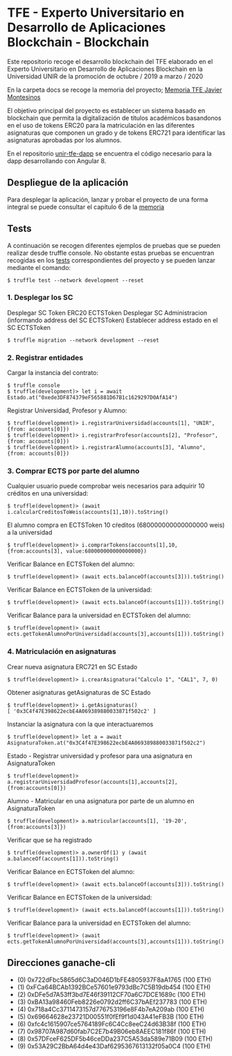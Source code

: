 # TFE - Experto Universitario en Desarrollo de Aplicaciones Blockchain - Blockchain

Este repositorio recoge el desarrollo blockchain del TFE elaborado en el Experto Universitario en Desarrollo de Aplicaciones Blockchain en la Universidad UNIR de la promoción de octubre / 2019 a marzo / 2020

En la carpeta docs se recoge la memoria del proyecto; [Memoria TFE Javier Montesinos](https://github.com/fjmontesinos/unir-tfe-open-zeppelin/tree/master/docs)

El objetivo principal del proyecto es establecer un sistema basado en blockchain que permita la digitalización de títulos académicos basandonos en el uso de tokens ERC20 para la matriculación en las diferentes asignaturas que componen un grado y de tokens ERC721 para identificar las asignaturas aprobadas por los alumnos.

En el repositorio [unir-tfe-dapp](https://github.com/fjmontesinos/unir-tfe-dapp) se encuentra el código necesario para la dapp desarrollando con Angular 8.

## Despliegue de la aplicación

Para desplegar la aplicación, lanzar y probar el proyecto de una forma integral se puede consultar el capítulo 6 de la [memoria](https://github.com/fjmontesinos/unir-tfe-open-zeppelin/tree/master/docs)


## Tests 

A continuación se recogen diferentes ejemplos de pruebas que se pueden realizar desde truffle console. No obstante estas pruebas se encuentran recogidas en los [tests](https://github.com/fjmontesinos/unir-tfe-open-zeppelin/tree/master/test) correspondientes del proyecto y se pueden lanzar mediante el comando:

```console
$ truffle test --network development --reset
```

### 1. Desplegar los SC
Desplegar SC Token ERC20 ECTSToken
Desplegar SC Administracion (informando address del SC ECTSToken)
Establecer address estado en el SC ECTSToken

```console
$ truffle migration --network development --reset
```

### 2. Registrar entidades
Cargar la instancia del contrato:

```console
$ truffle console
$ truffle(development)> let i = await Estado.at("0xede3DF874379eF565881D67B1c1629297D0AfA14")
```

Registrar Universidad, Profesor y Alumno: 

```console
$ truffle(development)> i.registrarUniversidad(accounts[1], "UNIR", {from: accounts[0]})
$ truffle(development)> i.registrarProfesor(accounts[2], "Profesor", {from: accounts[0]})
$ truffle(development)> i.registrarAlumno(accounts[3], "Alumno", {from: accounts[0]})
```

### 3. Comprar ECTS por parte del alumno

Cualquier usuario puede comprobar weis necesarios para adquirir 10 créditos en una universidad: 

```console
$ truffle(development)> (await i.calcularCreditosToWeis(accounts[1],10)).toString()
```

El alumno compra en ECTSToken 10 cŕeditos (680000000000000000 weis) a la universidad

```console
$ truffle(development)> i.comprarTokens(accounts[1],10, {from:accounts[3], value:680000000000000000})
```

Verificar Balance en ECTSToken del alumno: 

```console
$ truffle(development)> (await ects.balanceOf(accounts[3])).toString()
```

Verificar Balance en ECTSToken de la universidad: 

```console
$ truffle(development)> (await ects.balanceOf(accounts[1])).toString()
```

Verificar Balance para la universidad en ECTSToken del alumno: 
```console
$ truffle(development)> (await ects.getTokenAlumnoPorUniversidad(accounts[3],accounts[1])).toString()
```

### 4. Matriculación en asignaturas

Crear nueva asignatura ERC721 en SC Estado
```console
$ truffle(development)> i.crearAsignatura("Calculo 1", "CAL1", 7, 0)
```

Obtener asignaturas getAsignaturas de SC Estado
```console
$ truffle(development)> i.getAsignaturas() 
[ '0x3C4f47E398622ecbE4A069389880033871f502c2' ]
```

Instanciar la asignatura con la que interactuaremos

```console
$ truffle(development)> let a = await AsignaturaToken.at("0x3C4f47E398622ecbE4A069389880033871f502c2")
```

Estado - Registrar universidad y profesor para una asignatura en AsignaturaToken

```console
$ truffle(development)> a.registrarUniversidadProfesor(accounts[1],accounts[2], {from:accounts[0]})
```

Alumno - Matricular en una asignatura por parte de un alumno en AsignaturaToken

```console
$ truffle(development)> a.matricular(accounts[1], '19-20', {from:accounts[3]})
```

Verificar que se ha registrado
```console
$ truffle(development)> a.ownerOf(1) y (await a.balanceOf(accounts[1])).toString()
```

Verificar Balance en ECTSToken del alumno: 

```console
$ truffle(development)> (await ects.balanceOf(accounts[3])).toString()
```

Verificar Balance en ECTSToken de la universidad: 

```console
$ truffle(development)> (await ects.balanceOf(accounts[1])).toString()
```

Verificar Balance para la universidad en ECTSToken del alumno: 
```
$ truffle(development)> (await ects.getTokenAlumnoPorUniversidad(accounts[3],accounts[1])).toString()
```

## Direcciones ganache-cli

* (0) 0x722dFbc5865d6C3aD046D1bFE4805937F8aA1765 (100 ETH)
* (1) 0xFCa64BCAb1392BCe57601e9793dBc7C5B19db454 (100 ETH)
* (2) 0xDFe5d7A53ff3bd7E46f39112CF70a6C7DCE1689c (100 ETH)
* (3) 0xBA13a98460Feb8226e0792d2ff6C37bAEf237783 (100 ETH)
* (4) 0x718a4Cc3711473157d776753196e8F4b7eA209ab (100 ETH)
* (5) 0x69664628e23721D00551f0fEf9f1d043A41eFB3B (100 ETH)
* (6) 0xfc4c1615907ce5764189Fc6C4Cc8eeC24d63B38f (100 ETH)
* (7) 0x98707A987d60fab7C2E7b49B06eb8AEEC181f86f (100 ETH)
* (8) 0x57DFceF625DF5b46ceDDa237C5A53da589e71B09 (100 ETH)
* (9) 0x53A29C2BbA64d4e43Daf6295367613132f05a0C4 (100 ETH)
